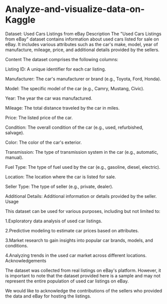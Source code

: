 # Analyze-and-visualize-data-on-Kaggle

Dataset: Used Cars Listings from eBay
Description
The "Used Cars Listings from eBay" dataset contains information about used cars listed for sale on eBay. It includes various attributes such as the car's make, model, year of manufacture, mileage, price, and additional details provided by the sellers.




Content
The dataset comprises the following columns:

Listing ID: A unique identifier for each car listing.

Manufacturer: The car's manufacturer or brand (e.g., Toyota, Ford, Honda).

Model: The specific model of the car (e.g., Camry, Mustang, Civic).

Year: The year the car was manufactured.

Mileage: The total distance traveled by the car in miles.

Price: The listed price of the car.

Condition: The overall condition of the car (e.g., used, refurbished, salvage).

Color: The color of the car's exterior.

Transmission: The type of transmission system in the car (e.g., automatic, manual).

Fuel Type: The type of fuel used by the car (e.g., gasoline, diesel, electric).

Location: The location where the car is listed for sale.

Seller Type: The type of seller (e.g., private, dealer).

Additional Details: Additional information or details provided by the seller.
Usage



This dataset can be used for various purposes, including but not limited to:

   1.Exploratory data analysis of used car listings.
   
   2.Predictive modeling to estimate car prices based on attributes.
   
   3.Market research to gain insights into popular car brands, models, and conditions.
   
   4.Analyzing trends in the used car market across different locations.
   Acknowledgements
   
   
   
The dataset was collected from real listings on eBay's platform. However, it is important to note that the dataset provided here is a sample and may not represent the entire population of used car listings on eBay.

We would like to acknowledge the contributions of the sellers who provided the data and eBay for hosting the listings.
